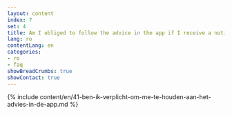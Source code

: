 ```yaml
---
layout: content
index: 7
set: 4
title: Am I obliged to follow the advice in the app if I receive a notification?
lang: ro
contentLang: en
categories:
- ro
- faq
showBreadCrumbs: true
showContact: true
---
```

{% include content/en/41-ben-ik-verplicht-om-me-te-houden-aan-het-advies-in-de-app.md %}
